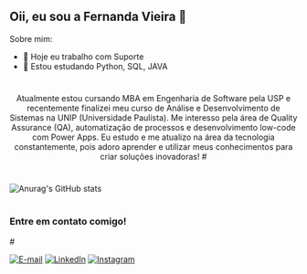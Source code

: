 

## Oii, eu sou a Fernanda Vieira 👋

Sobre mim:

- 🔭 Hoje eu trabalho com Suporte
- 🌱 Estou estudando Python, SQL, JAVA

#
<p align="center">Atualmente estou cursando MBA em Engenharia de Software pela USP e recentemente finalizei meu curso de Análise e Desenvolvimento de Sistemas na UNIP (Universidade Paulista).
Me interesso pela área de Quality Assurance (QA), automatização de processos e desenvolvimento low-code com Power Apps.
Eu estudo e me atualizo na área da tecnologia constantemente, pois adoro aprender e utilizar meus conhecimentos para criar soluções inovadoras!
#

#
![Anurag's GitHub stats](https://github-readme-stats.vercel.app/api?username=offinexp&show_icons=true&theme=neon)
#


#
<h3 align="left">Entre em contato comigo!</h3>
#

[![E-mail](https://img.shields.io/badge/-Email-000?style=for-the-badge&logo=microsoft-outlook&logoColor=FF00F6&color:FFF)](mailto:fernanda.offinexp@gmail.com)
[![LinkedIn](https://img.shields.io/badge/-LinkedIn-000?style=for-the-badge&logo=linkedin&logoColor=FF00F6&color:FFF)]([https://www.linkedin.com/in/fernandavcruz/])
[![Instagram](https://img.shields.io/badge/-Instagram-000?style=for-the-badge&logo=instagram&logoColor=FF00F6&color:FFF)]([https://www.instagram.com/offinexp/])

#

